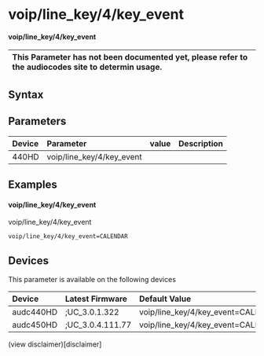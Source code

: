 ﻿---
description: voip/line_key/4/key_event
search: false
---

# voip/line_key/4/key_event

#### voip/line_key/4/key_event


| This Parameter has not been documented yet, please refer to the audiocodes site to determin usage.  | 
| :--- |

## Syntax

## Parameters
|Device|Parameter|value|Description|
|:---|:---|:---|:---|
| 440HD | voip/line_key/4/key_event |  |  |

## Examples
#### voip/line_key/4/key_event

voip/line_key/4/key_event

```
voip/line_key/4/key_event=CALENDAR
```

## Devices
This parameter is available on the following devices

| Device | Latest Firmware | Default Value |
|:---|:---|:---|
| audc440HD | ;UC_3.0.1.322 | voip/line_key/4/key_event=CALENDAR 
| audc450HD | ;UC_3.0.4.111.77 | voip/line_key/4/key_event=CALENDAR 

(view disclaimer)[disclaimer]
